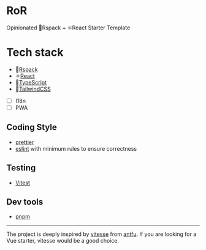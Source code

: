 # RoR

Opinionated 🦀Rspack + ⚛️React Starter Template

# Tech stack

- 🦀[Rspack](https://github.com/web-infra-dev/rspack)
- ⚛️[React](https://github.com/facebook/react)
- 💪[TypeScript](https://github.com/microsoft/TypeScript)
- 🍭[TailwindCSS](https://github.com/tailwindlabs/tailwindcss)
- [ ] I18n
- [ ] PWA

## Coding Style

- [prettier](https://github.com/prettier/prettier)
- [eslint](https://github.com/prettier/prettier) with minimum rules to ensure correctness

## Testing

- [Vitest](https://github.com/vitest-dev/vitest)

## Dev tools

- [pnpm](https://pnpm.js.org/)

---

The project is deeply inspired by [vitesse](https://github.com/antfu/vitesse) from [antfu](https://github.com/antfu). If you are looking for a Vue starter, vitesse would be a good choice.
